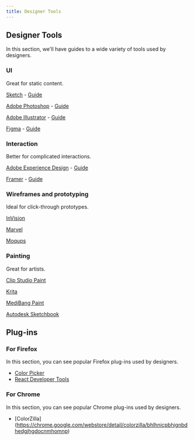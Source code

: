 ```yaml
---
title: Designer Tools
---
```

## Designer Tools

In this section, we'll have guides to a wide variety of tools used by designers.

### UI
Great for static content. 

[Sketch](https://www.sketchapp.com) - [Guide](https://github.com/freeCodeCamp/guides/blob/master/src/pages/designer-tools/sketch/index.md)

[Adobe Photoshop](http://adobe.com/Photoshop) - [Guide](https://github.com/freeCodeCamp/guides/blob/master/src/pages/designer-tools/photoshop/index.md)

[Adobe Illustrator](http://adobe.com/Illustrator) - [Guide](https://github.com/freeCodeCamp/guides/blob/master/src/pages/designer-tools/illustrator/index.md)

[Figma](https://www.figma.com) - [Guide](https://github.com/freeCodeCamp/guides/blob/master/src/pages/designer-tools/Figma/index.md)

### Interaction
Better for complicated interactions.

[Adobe Experience Design](www.adobe.com/products/experience-design.html) - [Guide](https://github.com/freeCodeCamp/guides/blob/master/src/pages/designer-tools/Experience-design/index.md)

[Framer](https://framer.com) - [Guide](https://github.com/freeCodeCamp/guides/blob/master/src/pages/designer-tools/framer/index.md)

### Wireframes and prototyping
Ideal for click-through prototypes.

[InVision](https://www.invisionapp.com/)

[Marvel](https://marvelapp.com/)

[Moqups](https://moqups.com/)

### Painting
Great for artists.

[Clip Studio Paint](https://www.clipstudio.net/en)

[Krita](https://krita.org/en/homepage/)

[MediBang Paint](https://medibangpaint.com/en/)

[Autodesk Sketchbook](https://www.sketchbook.com/)

## Plug-ins

### For Firefox

In this section, you can see popular Firefox plug-ins used by designers.

- [Color Picker](https://addons.mozilla.org/en-us/firefox/addon/colorzilla/?src=collection&collection_id=90e68e6a-f13f-5921-3412-5228262ca9db)
- [React Developer Tools](https://addons.mozilla.org/en-US/firefox/addon/react-devtools/)

### For Chrome

In this section, you can see popular Chrome plug-ins used by designers.

- [ColorZilla] (https://chrome.google.com/webstore/detail/colorzilla/bhlhnicpbhignbdhedgjhgdocnmhomnp)
